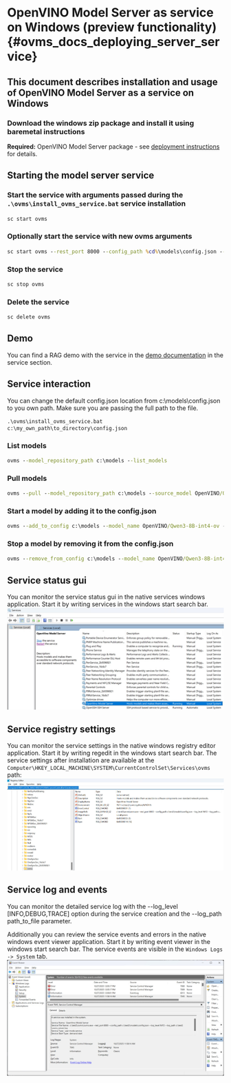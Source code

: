 # OpenVINO Model Server as service on Windows (preview functionality) {#ovms_docs_deploying_server_service}

## This document describes installation and usage of OpenVINO Model Server as a service on Windows

### Download the windows zip package and install it using baremetal instructions

**Required:** OpenVINO Model Server package - see [deployment instructions](deploying_server_baremetal.md) for details.

## Starting the model server service

### Start the service with arguments passed during the `.\ovms\install_ovms_service.bat` service installation
```bat
sc start ovms
```

### Optionally start the service with new ovms arguments
```bat
sc start ovms --rest_port 8000 --config_path %cd%\models\config.json --log_level INFO --log_path %cd%\ovms_server.log
```

### Stop the service
```bat
sc stop ovms
```

### Delete the service
```bat
sc delete ovms
```

## Demo
You can find a RAG demo with the service in the [demo documentation](../demos/continuous_batching/rag/README.md) in the service section.

## Service interaction
You can change the default config.json location from c:\models\config.json to you own path. Make sure you are passing the full path to the file.
```text
.\ovms\install_ovms_service.bat c:\my_own_path\to_directory\config.json
```

### List models
```bat
ovms --model_repository_path c:\models --list_models
```

### Pull models
```bat
ovms --pull --model_repository_path c:\models --source_model OpenVINO/Qwen3-8B-int4-ov --task text_generation
```

### Start a model by adding it to the config.json
```bat
ovms --add_to_config c:\models --model_name OpenVINO/Qwen3-8B-int4-ov --model_path OpenVINO/Qwen3-8B-int4-ov
```

### Stop a model by removing it from the config.json
```bat
ovms --remove_from_config c:\models --model_name OpenVINO/Qwen3-8B-int4-ov
```

## Service status gui
You can monitor the service status gui in the native services windows application.
Start it by writing services in the windows start search bar.
![Service Status](windows_service1.jpg)

## Service registry settings
You can monitor the service settings in the native windows registry editor application.
Start it by writing regedit in the windows start search bar.
The service settings after installation are available at the `Computer\HKEY_LOCAL_MACHINE\SYSTEM\CurrentControlSet\Services\ovms` path:
![Service Status](windows_service_registry1.jpg)

## Service log and events
You can monitor the detailed service log with the --log_level [INFO,DEBUG,TRACE] option during the service creation and the --log_path path_to_file parameter.

Additionally you can review the service events and errors in the native windows event viewer application.
Start it by writing event viewer in the windows start search bar.
The service events are visible in the `Windows Logs -> System` tab.
![Service Status](windows_service_events1.jpg)
